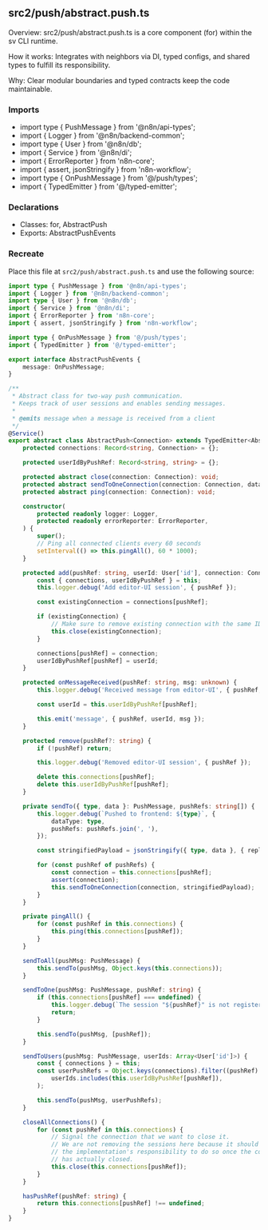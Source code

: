 ## src2/push/abstract.push.ts

Overview: src2/push/abstract.push.ts is a core component (for) within the sv CLI runtime.

How it works: Integrates with neighbors via DI, typed configs, and shared types to fulfill its responsibility.

Why: Clear modular boundaries and typed contracts keep the code maintainable.

### Imports

- import type { PushMessage } from '@n8n/api-types';
- import { Logger } from '@n8n/backend-common';
- import type { User } from '@n8n/db';
- import { Service } from '@n8n/di';
- import { ErrorReporter } from 'n8n-core';
- import { assert, jsonStringify } from 'n8n-workflow';
- import type { OnPushMessage } from '@/push/types';
- import { TypedEmitter } from '@/typed-emitter';

### Declarations

- Classes: for, AbstractPush
- Exports: AbstractPushEvents

### Recreate

Place this file at `src2/push/abstract.push.ts` and use the following source:

```ts
import type { PushMessage } from '@n8n/api-types';
import { Logger } from '@n8n/backend-common';
import type { User } from '@n8n/db';
import { Service } from '@n8n/di';
import { ErrorReporter } from 'n8n-core';
import { assert, jsonStringify } from 'n8n-workflow';

import type { OnPushMessage } from '@/push/types';
import { TypedEmitter } from '@/typed-emitter';

export interface AbstractPushEvents {
	message: OnPushMessage;
}

/**
 * Abstract class for two-way push communication.
 * Keeps track of user sessions and enables sending messages.
 *
 * @emits message when a message is received from a client
 */
@Service()
export abstract class AbstractPush<Connection> extends TypedEmitter<AbstractPushEvents> {
	protected connections: Record<string, Connection> = {};

	protected userIdByPushRef: Record<string, string> = {};

	protected abstract close(connection: Connection): void;
	protected abstract sendToOneConnection(connection: Connection, data: string): void;
	protected abstract ping(connection: Connection): void;

	constructor(
		protected readonly logger: Logger,
		protected readonly errorReporter: ErrorReporter,
	) {
		super();
		// Ping all connected clients every 60 seconds
		setInterval(() => this.pingAll(), 60 * 1000);
	}

	protected add(pushRef: string, userId: User['id'], connection: Connection) {
		const { connections, userIdByPushRef } = this;
		this.logger.debug('Add editor-UI session', { pushRef });

		const existingConnection = connections[pushRef];

		if (existingConnection) {
			// Make sure to remove existing connection with the same ID
			this.close(existingConnection);
		}

		connections[pushRef] = connection;
		userIdByPushRef[pushRef] = userId;
	}

	protected onMessageReceived(pushRef: string, msg: unknown) {
		this.logger.debug('Received message from editor-UI', { pushRef, msg });

		const userId = this.userIdByPushRef[pushRef];

		this.emit('message', { pushRef, userId, msg });
	}

	protected remove(pushRef?: string) {
		if (!pushRef) return;

		this.logger.debug('Removed editor-UI session', { pushRef });

		delete this.connections[pushRef];
		delete this.userIdByPushRef[pushRef];
	}

	private sendTo({ type, data }: PushMessage, pushRefs: string[]) {
		this.logger.debug(`Pushed to frontend: ${type}`, {
			dataType: type,
			pushRefs: pushRefs.join(', '),
		});

		const stringifiedPayload = jsonStringify({ type, data }, { replaceCircularRefs: true });

		for (const pushRef of pushRefs) {
			const connection = this.connections[pushRef];
			assert(connection);
			this.sendToOneConnection(connection, stringifiedPayload);
		}
	}

	private pingAll() {
		for (const pushRef in this.connections) {
			this.ping(this.connections[pushRef]);
		}
	}

	sendToAll(pushMsg: PushMessage) {
		this.sendTo(pushMsg, Object.keys(this.connections));
	}

	sendToOne(pushMsg: PushMessage, pushRef: string) {
		if (this.connections[pushRef] === undefined) {
			this.logger.debug(`The session "${pushRef}" is not registered.`, { pushRef });
			return;
		}

		this.sendTo(pushMsg, [pushRef]);
	}

	sendToUsers(pushMsg: PushMessage, userIds: Array<User['id']>) {
		const { connections } = this;
		const userPushRefs = Object.keys(connections).filter((pushRef) =>
			userIds.includes(this.userIdByPushRef[pushRef]),
		);

		this.sendTo(pushMsg, userPushRefs);
	}

	closeAllConnections() {
		for (const pushRef in this.connections) {
			// Signal the connection that we want to close it.
			// We are not removing the sessions here because it should be
			// the implementation's responsibility to do so once the connection
			// has actually closed.
			this.close(this.connections[pushRef]);
		}
	}

	hasPushRef(pushRef: string) {
		return this.connections[pushRef] !== undefined;
	}
}

```
